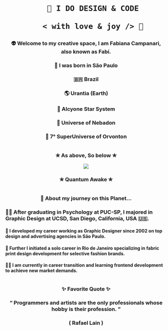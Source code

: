  <h1 align="center">  
    
        🎨 I DO DESIGN & CODE 

         < with love & joy /> 🤎  
</h1>

### <p align="center"> 👽 Welcome to my creative space, I am Fabiana Campanari, also known as Fabí. </p>

###  <p align="center"> 🏡 I was born in São Paulo </p>

###  <p align="center"> 🇧🇷 Brazil </P>

###  <p align="center"> 🌎 Urantia (Earth) </p>

###  <p align="center"> 💫 Alcyone Star System </p>

###  <p align="center"> 🔅 Universe of Nebadon </p>

###  <p align="center"> 🔆 7° SuperUniverse of Orvonton </p>
 
#

### <p align="center"> ✮ As above, So below ✮ </p>
   
<p align="center">
  <img src="https://user-images.githubusercontent.com/113218619/207962226-673d57ec-c076-47c4-8f8a-c1e57e834f6f.gif" />

### <p align="center"> ✮ Quantum Awake ✮ </p> 

#
                
### <p align="center"> 🚀 About my journey on this Planet... </p>

### <p> 👩‍🎓 After graduating in Psychology at PUC-SP, I majored in Graphic Design at UCSD, San Diego, California, USA 🇺🇸. </p>

#### <p> 🎨 I developed my career working as Graphic Designer since 2002 on top design and advertising agencies in São Paulo.

#### <p> 👗 Further I initiated a solo career in Rio de Janeiro specializing in fabric print design development for selective fashion brands.

#### <p> 👩‍💻 I am currently in career transition and learning frontend development to achieve new market demands.

 #

### <p align="center"> ✨ Favorite Quote ✨  
 
### <p align="center"> “ Programmers and artists are the only professionals whose hobby is their profession. ”

### <p align="center"> ( Rafael Lain ) 




 
 
